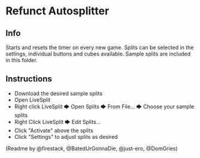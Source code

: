 # Refunct Autosplitter
## Info
Starts and resets the timer on every new game. Splits can be selected in the settings, individual buttons and cubes available.
Sample splits are included in this folder.

## Instructions
* Download the desired sample splits
* Open LiveSplit
* Right click LiveSplit 🡆 Open Splits 🡆 From File... 🡆 Choose your sample splits
* Right Click LiveSplit 🡆 Edit Splits...
* Click "Activate" above the splits
* Click "Settings" to adjust splits as desired  


(Readme by @firestack, @BatedUrGonnaDie, @just-ero, @DomGries)
